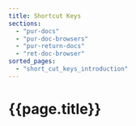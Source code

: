 ```yaml
---
title: Shortcut Keys
sections:
  - "pur-docs"
  - "pur-doc-browsers"
  - "pur-return-docs"
  - "ret-doc-browser"
sorted_pages:
  - "short_cut_keys_introduction"
---
```

# {{page.title}}
